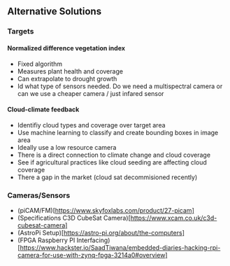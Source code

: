 ## Alternative Solutions

### Targets
#### Normalized difference vegetation index
- Fixed algorithm
- Measures plant health and coverage
- Can extrapolate to drought growth
- Id what type of sensors needed. Do we need a multispectral camera or can we
use a cheaper camera / just infared sensor
#### Cloud-climate feedback
- Identifiy cloud types and coverage over target area
- Use machine learning to classify and create bounding boxes in image area
- Ideally use a low resource camera
- There is a direct connection to climate change and cloud coverage
- See if agricultural practices like cloud seeding are affecting cloud coverage
- There a gap in the market (cloud sat decommisioned recently)
### Cameras/Sensors
- (piCAM/FM)[https://www.skyfoxlabs.com/product/27-picam]
- (Specifications C3D CubeSat Camera)[https://www.xcam.co.uk/c3d-cubesat-camera]
- (AstroPi Setup)[https://astro-pi.org/about/the-computers]
- (FPGA Raspberry PI Interfacing)[https://www.hackster.io/SaadTiwana/embedded-diaries-hacking-rpi-camera-for-use-with-zynq-fpga-3214a0#overview]